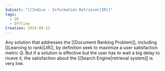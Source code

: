 ```yaml
---
Subject: "[[Indice - Information Retrieval|IR]]"
tags:
  - IR
  - Offline
Creation: 2024-09-23
---
```

Any solution that addresses the [[Document Ranking Problem]], including [[Learning to rank|LtR]], by definition seek to maximize a user satisfaction metric $Q$. But if a solution is effective but the user has to wait a big delay to riceve it, the satisfaction about the [[Search Engine|retrieval system]] is very low.

